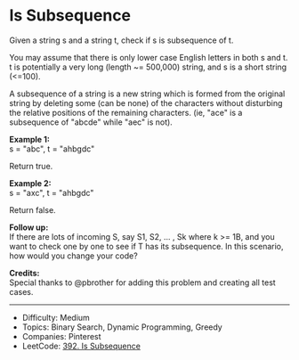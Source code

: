 # Is Subsequence

Given a string s and a string t, check if s is subsequence of t.

You may assume that there is only lower case English letters in both s and t. t is potentially a very long (length ~= 500,000) string, and s is a short string (<=100).

A subsequence of a string is a new string which is formed from the original string by deleting some (can be none) of the characters without disturbing the relative positions of the remaining characters. (ie, "ace" is a subsequence of "abcde" while "aec" is not).

**Example 1:**  
s = "abc", t = "ahbgdc"

Return true.

**Example 2:**  
s = "axc", t = "ahbgdc"

Return false.

**Follow up:**  
If there are lots of incoming S, say S1, S2, ... , Sk where k >= 1B, and you want to check one by one to see if T has its subsequence. In this scenario, how would you change your code?

**Credits:**  
Special thanks to @pbrother for adding this problem and creating all test cases.

---

* Difficulty: Medium
* Topics: Binary Search, Dynamic Programming, Greedy
* Companies: Pinterest
* LeetCode: [392. Is Subsequence](https://leetcode.com/problems/is-subsequence/description/)
